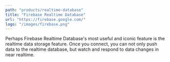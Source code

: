 ```yaml
---
path: "products/realtime-database"
title: "Firebase Realtime Database"
url: "https://firebase.google.com/"
logo: "/images/firebase.png"
---
```


Perhaps Firebase Realtime Database's most useful and iconic feature is the realtime data storage feature. Once you connect, you can not only push data to the realtime database, but watch and respond to data changes in near realtime.
